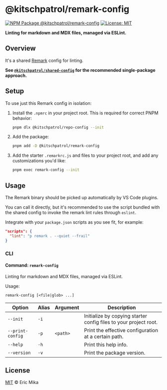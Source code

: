<!--+ Warning: Content inside HTML comment blocks was generated by mdat and may be overwritten. +-->

<!-- header -->

# @kitschpatrol/remark-config

[![NPM Package @kitschpatrol/remark-config](https://img.shields.io/npm/v/@kitschpatrol/remark-config.svg)](https://npmjs.com/package/@kitschpatrol/remark-config)
[![License: MIT](https://img.shields.io/badge/License-MIT-yellow.svg)](https://opensource.org/licenses/MIT)

**Linting for markdown and MDX files, managed via ESLint.**

<!-- /header -->

## Overview

It's a shared [Remark](https://github.com/remarkjs/remark/blob/main/packages/remark-cli/readme.md#example-config-files-json-yaml-js) config for linting.

**See [`@kitschpatrol/shared-config`](https://www.npmjs.com/package/@kitschpatrol/shared-config) for the recommended single-package approach.**

## Setup

To use just this Remark config in isolation:

1. Install the `.npmrc` in your project root. This is required for correct PNPM behavior:

   ```sh
   pnpm dlx @kitschpatrol/repo-config --init
   ```

2. Add the package:

   ```sh
   pnpm add -D @kitschpatrol/remark-config
   ```

3. Add the starter `.remarkrc.js` and files to your project root, and add any customizations you'd like:

   ```sh
   pnpm exec remark-config --init
   ```

## Usage

The Remark binary should be picked up automatically by VS Code plugins.

You can call it directly, but it's recommended to use the script bundled with the shared config to invoke the remark lint rules through `eslint`.

Integrate with your `package.json` scripts as you see fit, for example:

```json
"scripts": {
  "lint": "p remark . --quiet --frail"
}
```

### CLI

<!-- cli-help -->

#### Command: `remark-config`

Linting for markdown and MDX files, managed via ESLint.

Usage:

```txt
remark-config [<file|glob> ...]
```

| Option           | Alias | Argument | Description                                                      |
| ---------------- | ----- | -------- | ---------------------------------------------------------------- |
| `--init`         | `-i`  |          | Initialize by copying starter config files to your project root. |
| `--print-config` | `-p`  | `<path>` | Print the effective configuration at a certain path.             |
| `--help`         | `-h`  |          | Print this help info.                                            |
| `--version`      | `-v`  |          | Print the package version.                                       |

<!-- /cli-help -->

<!-- license -->

## License

[MIT](license.txt) © Eric Mika

<!-- /license -->
